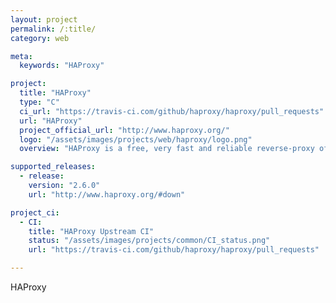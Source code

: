 ```yaml
---
layout: project
permalink: /:title/
category: web

meta:
  keywords: "HAProxy"

project:
  title: "HAProxy"
  type: "C"
  ci_url: "https://travis-ci.com/github/haproxy/haproxy/pull_requests"
  url: "HAProxy"
  project_official_url: "http://www.haproxy.org/"
  logo: "/assets/images/projects/web/haproxy/logo.png"
  overview: "HAProxy is a free, very fast and reliable reverse-proxy offering high availability, load balancing, and proxying for TCP and HTTP-based applications. It is particularly suited for very high traffic web sites and powers a significant portion of the world's most visited ones. Over the years it has become the de-facto standard opensource load balancer, is now shipped with most mainstream Linux distributions, and is often deployed by default in cloud platforms."

supported_releases:
  - release:
    version: "2.6.0"
    url: "http://www.haproxy.org/#down"

project_ci:
  - CI:
    title: "HAProxy Upstream CI"
    status: "/assets/images/projects/common/CI_status.png"
    url: "https://travis-ci.com/github/haproxy/haproxy/pull_requests"

---
```


<p>HAProxy</p>
